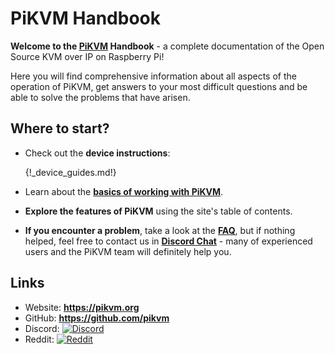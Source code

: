 # PiKVM Handbook

**Welcome to the [PiKVM](https://pikvm.org) Handbook** - a complete documentation of the Open Source KVM over IP on Raspberry Pi!

Here you will find comprehensive information about all aspects of the operation of PiKVM, get answers to your most difficult questions
and be able to solve the problems that have arisen.


## Where to start?

* Check out the **device instructions**:

    {!_device_guides.md!}

* Learn about the **[basics of working with PiKVM](cheatsheet.md)**.

* **Explore the features of PiKVM** using the site's table of contents.

* **If you encounter a problem**, take a look at the **[FAQ](faq.md)**, but if nothing helped,
  feel free to contact us in **[Discord Chat](https://discord.gg/bpmXfz5)** - many of experienced users and the PiKVM team will definitely help you.


## Links

* Website: **https://pikvm.org**
* GitHub: **https://github.com/pikvm**
* Discord: [![Discord](https://img.shields.io/discord/580094191938437144?logo=discord)](https://discord.gg/bpmXfz5)
* Reddit: [![Reddit](https://img.shields.io/badge/reddit-join-orange?logo=reddit)](https://www.reddit.com/r/pikvm)

